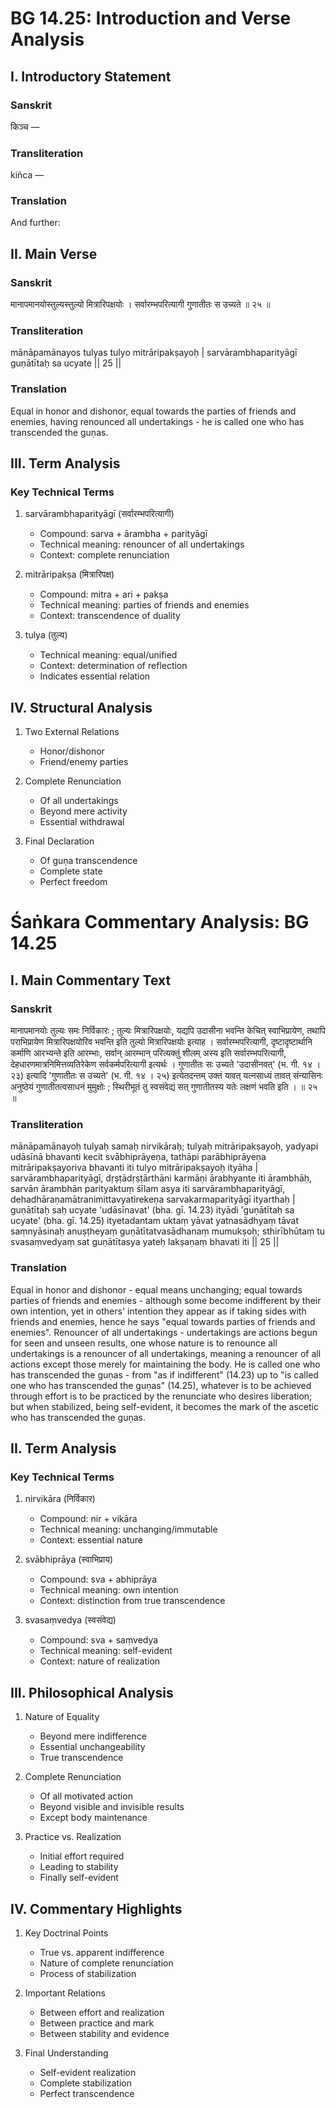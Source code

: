 # BG 14.25: Introduction and Verse Analysis

## I. Introductory Statement

### Sanskrit
किञ्च —

### Transliteration
kiñca —

### Translation
And further:

## II. Main Verse

### Sanskrit
मानापमानयोस्तुल्यस्तुल्यो मित्रारिपक्षयोः ।
सर्वारम्भपरित्यागी गुणातीतः स उच्यते ॥ २५ ॥

### Transliteration
mānāpamānayos tulyas tulyo mitrāripakṣayoḥ |
sarvārambhaparityāgī guṇātītaḥ sa ucyate || 25 ||

### Translation
Equal in honor and dishonor, equal towards the parties of friends and enemies, having renounced all undertakings - he is called one who has transcended the guṇas.

## III. Term Analysis

### Key Technical Terms
1. sarvārambhaparityāgī (सर्वारम्भपरित्यागी)
   - Compound: sarva + ārambha + parityāgī
   - Technical meaning: renouncer of all undertakings
   - Context: complete renunciation

2. mitrāripakṣa (मित्रारिपक्ष)
   - Compound: mitra + ari + pakṣa
   - Technical meaning: parties of friends and enemies
   - Context: transcendence of duality

3. tulya (तुल्य)
   - Technical meaning: equal/unified
   - Context: determination of reflection
   - Indicates essential relation

## IV. Structural Analysis

1. Two External Relations
   - Honor/dishonor
   - Friend/enemy parties

2. Complete Renunciation
   - Of all undertakings
   - Beyond mere activity
   - Essential withdrawal

3. Final Declaration
   - Of guṇa transcendence
   - Complete state
   - Perfect freedom

# Śaṅkara Commentary Analysis: BG 14.25

## I. Main Commentary Text

### Sanskrit
मानापमानयोः तुल्यः समः निर्विकारः ; तुल्यः मित्रारिपक्षयोः, यद्यपि उदासीना भवन्ति केचित् स्वाभिप्रायेण, तथापि पराभिप्रायेण मित्रारिपक्षयोरिव भवन्ति इति तुल्यो मित्रारिपक्षयोः इत्याह । सर्वारम्भपरित्यागी, दृष्टादृष्टार्थानि कर्माणि आरभ्यन्ते इति आरम्भाः, सर्वान् आरम्भान् परित्यक्तुं शीलम् अस्य इति सर्वारम्भपरित्यागी, देहधारणमात्रनिमित्तव्यतिरेकेण सर्वकर्मपरित्यागी इत्यर्थः । गुणातीतः सः उच्यते 'उदासीनवत्' (भ. गी. १४ । २३) इत्यादि 'गुणातीतः स उच्यते' (भ. गी. १४ । २५) इत्येतदन्तम् उक्तं यावत् यत्नसाध्यं तावत् संन्यासिनः अनुष्ठेयं गुणातीतत्वसाधनं मुमुक्षोः ; स्थिरीभूतं तु स्वसंवेद्यं सत् गुणातीतस्य यतेः लक्षणं भवति इति । ॥ २५ ॥

### Transliteration
mānāpamānayoḥ tulyaḥ samaḥ nirvikāraḥ; tulyaḥ mitrāripakṣayoḥ, yadyapi udāsīnā bhavanti kecit svābhiprāyeṇa, tathāpi parābhiprāyeṇa mitrāripakṣayoriva bhavanti iti tulyo mitrāripakṣayoḥ ityāha | sarvārambhaparityāgī, dṛṣṭādṛṣṭārthāni karmāṇi ārabhyante iti ārambhāḥ, sarvān ārambhān parityaktuṃ śīlam asya iti sarvārambhaparityāgī, dehadhāraṇamātranimittavyatirekeṇa sarvakarmaparityāgī ityarthaḥ | guṇātītaḥ saḥ ucyate 'udāsīnavat' (bha. gī. 14.23) ityādi 'guṇātītaḥ sa ucyate' (bha. gī. 14.25) ityetadantam uktaṃ yāvat yatnasādhyaṃ tāvat saṃnyāsinaḥ anuṣṭheyaṃ guṇātītatvasādhanaṃ mumukṣoḥ; sthirībhūtaṃ tu svasaṃvedyaṃ sat guṇātītasya yateḥ lakṣaṇaṃ bhavati iti || 25 ||

### Translation
Equal in honor and dishonor - equal means unchanging; equal towards parties of friends and enemies - although some become indifferent by their own intention, yet in others' intention they appear as if taking sides with friends and enemies, hence he says "equal towards parties of friends and enemies". Renouncer of all undertakings - undertakings are actions begun for seen and unseen results, one whose nature is to renounce all undertakings is a renouncer of all undertakings, meaning a renouncer of all actions except those merely for maintaining the body. He is called one who has transcended the guṇas - from "as if indifferent" (14.23) up to "is called one who has transcended the guṇas" (14.25), whatever is to be achieved through effort is to be practiced by the renunciate who desires liberation; but when stabilized, being self-evident, it becomes the mark of the ascetic who has transcended the guṇas.

## II. Term Analysis

### Key Technical Terms
1. nirvikāra (निर्विकार)
   - Compound: nir + vikāra
   - Technical meaning: unchanging/immutable
   - Context: essential nature

2. svābhiprāya (स्वाभिप्राय)
   - Compound: sva + abhiprāya
   - Technical meaning: own intention
   - Context: distinction from true transcendence

3. svasaṃvedya (स्वसंवेद्य)
   - Compound: sva + saṃvedya
   - Technical meaning: self-evident
   - Context: nature of realization

## III. Philosophical Analysis

1. Nature of Equality
   - Beyond mere indifference
   - Essential unchangeability
   - True transcendence

2. Complete Renunciation
   - Of all motivated action
   - Beyond visible and invisible results
   - Except body maintenance

3. Practice vs. Realization
   - Initial effort required
   - Leading to stability
   - Finally self-evident

## IV. Commentary Highlights

1. Key Doctrinal Points
   - True vs. apparent indifference
   - Nature of complete renunciation
   - Process of stabilization

2. Important Relations
   - Between effort and realization
   - Between practice and mark
   - Between stability and evidence

3. Final Understanding
   - Self-evident realization
   - Complete stabilization
   - Perfect transcendence
